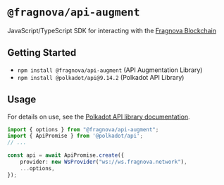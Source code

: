 # `@fragnova/api-augment`

JavaScript/TypeScript SDK for interacting with the [Fragnova Blockchain](https://fragnova.com/)

<!-- GETTING STARTED -->
## Getting Started

- `npm install @fragnova/api-augment` (API Augmentation Library)
- `npm install @polkadot/api@9.14.2` (Polkadot API Library)

## Usage

For details on use, see the [Polkadot API library documentation](https://polkadot.js.org/docs/api).

```typescript
import { options } from "@fragnova/api-augment";
import { ApiPromise } from '@polkadot/api';
// ...

const api = await ApiPromise.create({
    provider: new WsProvider("ws://ws.fragnova.network"),
    ...options,
});
```
